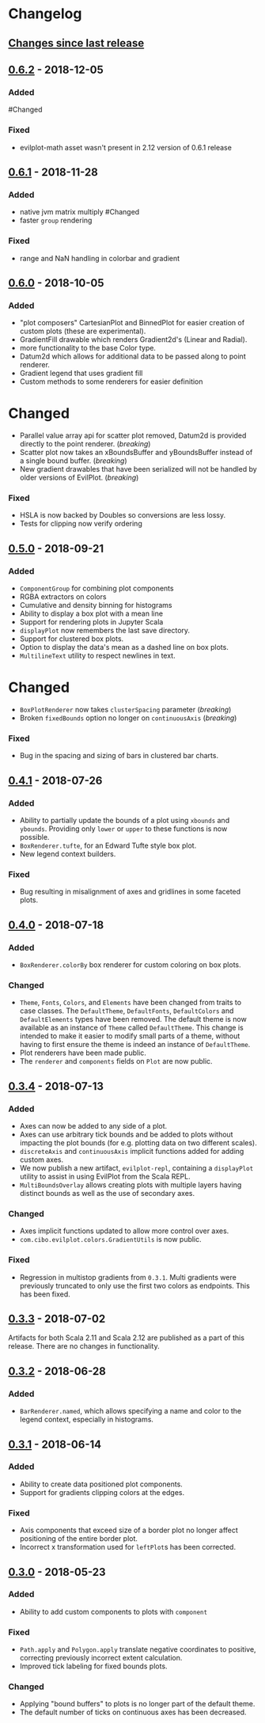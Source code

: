 # Changelog

## [Changes since last release]

## [0.6.2] - 2018-12-05
### Added
#Changed
### Fixed
- evilplot-math asset wasn't present in 2.12 version of 0.6.1 release 

## [0.6.1] - 2018-11-28
### Added
- native jvm matrix multiply
#Changed
- faster `group` rendering
### Fixed
- range and NaN handling in colorbar and gradient

## [0.6.0] - 2018-10-05
### Added
- "plot composers" CartesianPlot and BinnedPlot for easier creation of custom plots (these are experimental).
- GradientFill drawable which renders Gradient2d's (Linear and Radial).
- more functionality to the base Color type.
- Datum2d which allows for additional data to be passed along to point renderer.
- Gradient legend that uses gradient fill
- Custom methods to some renderers for easier definition
# Changed
- Parallel value array api for scatter plot removed, Datum2d is provided directly to the point renderer. (_breaking_)
- Scatter plot now takes an xBoundsBuffer and yBoundsBuffer instead of a single bound buffer. (_breaking_)
- New gradient drawables that have been serialized will not be handled by older versions of EvilPlot. (_breaking_)
### Fixed
- HSLA is now backed by Doubles so conversions are less lossy.
- Tests for clipping now verify ordering

## [0.5.0] - 2018-09-21
### Added
- `ComponentGroup` for combining plot components
- RGBA extractors on colors
- Cumulative and density binning for histograms
- Ability to display a box plot with a mean line
- Support for rendering plots in Jupyter Scala
- `displayPlot` now remembers the last save directory.
- Support for clustered box plots.
- Option to display the data's mean as a dashed line on box plots.
- `MultilineText` utility to respect newlines in text.
# Changed
- `BoxPlotRenderer` now takes `clusterSpacing` parameter (_breaking_)
-  Broken `fixedBounds` option no longer on `continuousAxis` (_breaking_)
### Fixed
- Bug in the spacing and sizing of bars in clustered bar charts.


## [0.4.1] - 2018-07-26
### Added
- Ability to partially update the bounds of a plot using `xbounds` and `ybounds`. Providing only `lower` or `upper` to these functions is now possible.
- `BoxRenderer.tufte`, for an Edward Tufte style box plot.
- New legend context builders.

### Fixed
- Bug resulting in misalignment of axes and gridlines in some faceted plots.

## [0.4.0] - 2018-07-18
### Added
- `BoxRenderer.colorBy` box renderer for custom coloring on box plots.
### Changed
- `Theme`, `Fonts`, `Colors`, and `Elements` have been changed from traits to case classes. The `DefaultTheme`, `DefaultFonts`, `DefaultColors` and `DefaultElements` types have been removed. The default theme is now available as an instance of `Theme` called `DefaultTheme`. This change is intended to make it easier to modify small parts of a theme, without having to first ensure the theme is indeed an instance of `DefaultTheme`.
- Plot renderers have been made public.
- The `renderer` and `components` fields on `Plot` are now public.

## [0.3.4] - 2018-07-13
### Added
- Axes can now be added to any side of a plot.
- Axes can use arbitrary tick bounds and be added to plots without impacting the plot bounds (for e.g. plotting data
on two different scales).
- `discreteAxis` and `continuousAxis` implicit functions added for adding custom axes.
- We now publish a new artifact, `evilplot-repl`, containing a `displayPlot` utility to assist in using EvilPlot from the Scala REPL.
- `MultiBoundsOverlay` allows creating plots with multiple layers having distinct bounds as well as the use of secondary axes.

### Changed
- Axes implicit functions updated to allow more control over axes.
- `com.cibo.evilplot.colors.GradientUtils` is now public.

### Fixed
- Regression in multistop gradients from `0.3.1`. Multi gradients were previously truncated to only use the first two colors as endpoints. This has been fixed.


## [0.3.3] - 2018-07-02
Artifacts for both Scala 2.11 and Scala 2.12 are published as a part of this release. There are no changes in functionality.

## [0.3.2] - 2018-06-28
### Added
- `BarRenderer.named`, which allows specifying a name and color to the legend context,
especially in histograms.

## [0.3.1] - 2018-06-14
### Added
- Ability to create data positioned plot components.
- Support for gradients clipping colors at the edges.

### Fixed
- Axis components that exceed size of a border plot no longer affect positioning of the entire border plot.
- Incorrect x transformation used for `leftPlot`s has been corrected.

## [0.3.0] - 2018-05-23
### Added
- Ability to add custom components to plots with `component`

### Fixed
- `Path.apply` and `Polygon.apply` translate negative coordinates to positive,
correcting previously incorrect extent calculation.
- Improved tick labeling for fixed bounds plots.

### Changed
- Applying "bound buffers" to plots is no longer part of the default theme.
- The default number of ticks on continuous axes has been decreased.

[Changes since last release]: https://github.com/cibotech/evilplot/compare/v0.6.1...HEAD
[0.6.2]: https://github.com/cibotech/evilplot/compare/v0.6.1...v0.6.2
[0.6.1]: https://github.com/cibotech/evilplot/compare/v0.6.0...v0.6.1
[0.6.0]: https://github.com/cibotech/evilplot/compare/v0.5.0...v0.6.0
[0.5.0]: https://github.com/cibotech/evilplot/compare/v0.4.1...v0.5.0
[0.4.1]: https://github.com/cibotech/evilplot/compare/v0.4.0...v0.4.1
[0.4.0]: https://github.com/cibotech/evilplot/compare/v0.3.4...v0.4.0
[0.3.4]: https://github.com/cibotech/evilplot/compare/v0.3.3...v0.3.4
[0.3.3]: https://github.com/cibotech/evilplot/compare/v0.3.2...v0.3.3
[0.3.2]: https://github.com/cibotech/evilplot/compare/v0.3.1...v0.3.2
[0.3.1]: https://github.com/cibotech/evilplot/compare/v0.3.0...v0.3.1
[0.3.0]: https://github.com/cibotech/evilplot/compare/v0.2.1...v0.3.0
